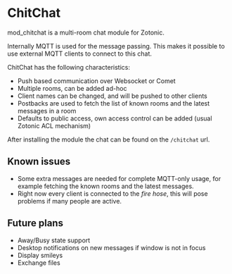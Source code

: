 ChitChat
========

mod_chitchat is a multi-room chat module for Zotonic.

Internally MQTT is used for the message passing. 
This makes it possible to use external MQTT clients to connect to this chat.

ChitChat has the following characteristics:

 * Push based communication over Websocket or Comet
 * Multiple rooms, can be added ad-hoc
 * Client names can be changed, and will be pushed to other clients
 * Postbacks are used to fetch the list of known rooms and the latest messages in a room
 * Defaults to public access, own access control can be added (usual Zotonic ACL mechanism)

After installing the module the chat can be found on the ``/chitchat`` url.

Known issues
------------

 * Some extra messages are needed for complete MQTT-only usage, for example fetching the known rooms and the latest messages.
 * Right now every client is connected to the *fire hose*, this will pose problems if many people are active.

Future plans
------------

 * Away/Busy state support
 * Desktop notifications on new messages if window is not in focus
 * Display smileys
 * Exchange files
